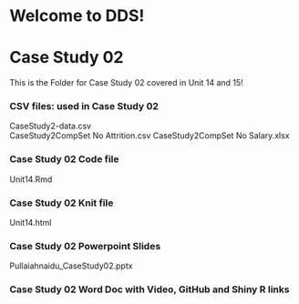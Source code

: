 # Welcome to DDS!
# Case Study 02
This is the Folder for Case Study 02 covered in Unit 14 and 15!

### CSV files: used in Case Study 02
CaseStudy2-data.csv  
CaseStudy2CompSet No Attrition.csv
CaseStudy2CompSet No Salary.xlsx

### Case Study 02 Code file
Unit14.Rmd

### Case Study 02 Knit file
Unit14.html

### Case Study 02 Powerpoint Slides 
Pullaiahnaidu_CaseStudy02.pptx

### Case Study 02 Word Doc with Video, GitHub and Shiny R links

